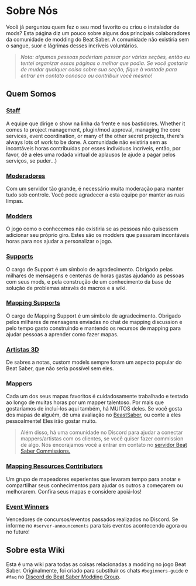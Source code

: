 # Sobre Nós
Você já perguntou quem fez o seu mod favorito ou criou o instalador de mods? Esta página diz um pouco sobre alguns dos principais colaboradores da comunidade de modding do Beat Saber. A comunidade não existiria sem o sangue, suor e lágrimas desses incríveis voluntários.

> *Nota: algumas pessoas poderiam passar por várias seções, então eu tentei organizar essas páginas o melhor que podia. Se você gostaria de mudar qualquer coisa sobre sua seção, fique à vontade para entrar em contato conosco ou contribuir você mesmo!*

## Quem Somos

### [Staff](./staff.md)
A equipe que dirige o show na linha da frente e nos bastidores. Whether it comes to project management, plugin/mod approval, managing the core services, event coordination, or many of the other secret projects, there's always lots of work to be done. A comunidade não existiria sem as incontáveis horas contribuídas por esses indivíduos incríveis, então, por favor, dê a eles uma rodada virtual de aplausos (e ajude a pagar pelos serviços, se puder...)

### [Moderadores](./moderators.md)
Com um servidor tão grande, é necessário muita moderação para manter tudo sob controle. Você pode agradecer a esta equipe por manter as ruas limpas.

### [Modders](./modders.md)
O jogo como o conhecemos não existiria se as pessoas não quisessem adicionar seu próprio giro. Estes são os modders que passaram incontáveis horas para nos ajudar a personalizar o jogo.

### [Supports](./supports.md)
O cargo de Support é um símbolo de agradecimento. Obrigado pelas milhares de mensagens e centenas de horas gastas ajudando as pessoas com seus mods, e pela construção de um conhecimento da base de solução de problemas através de macros e a wiki.

### [Mapping Supports](./mapping-supports.md)
O cargo de Mapping Support é um símbolo de agradecimento. Obrigado pelos milhares de mensagens enviadas no chat de mapping discussion e pelo tempo gasto construindo e mantendo os recursos de mapping para ajudar pessoas a aprender como fazer mapas.

### [Artistas 3D](./3d-artists.md)
De sabres a notas, custom models sempre foram um aspecto popular do Beat Saber, que não seria possível sem eles.

### Mappers
Cada um dos seus mapas favoritos é cuidadosamente trabalhado e testado ao longo de muitas horas por um mapper talentoso. Por mais que gostaríamos de incluí-los aqui também, há MUITOS deles. Se você gosta dos mapas de alguém, dê uma avaliação no [BeastSaber](https://bsaber.com), ou conte a eles pessoalmente! Eles irão gostar muito.

> Além disso, há uma comunidade no Discord para ajudar a conectar mappers/artistas com os clientes, se você quiser fazer commission de algo. Nós encorajamos você a entrar em contato no [servidor Beat Saber Commissions.](https://discord.gg/4RbcH5G)

### [Mapping Resources Contributors](/mapping/mapping-credits.md)
Um grupo de mapeadores experientes que levaram tempo para anotar e compartilhar seus conhecimentos para ajudar os outros a começarem ou melhorarem. Confira seus mapas e considere apoiá-los!

### [Event Winners](./event-winner.md)
Vencedores de concursos/eventos passados realizados no Discord. Se informe no `#server-announcements` para tais eventos acontecendo agora ou no futuro!

## Sobre esta Wiki
Esta é uma wiki para todas as coisas relacionadas a modding no jogo Beat Saber. Originalmente, foi criado para substituir os chats `#beginners-guide` e `#faq` no [Discord do Beat Saber Modding Group](https://discord.gg/beatsabermods).
